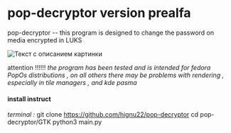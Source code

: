 # pop-decryptor version prealfa
pop-decryptor -- this program is designed to change the password on media encrypted in LUKS

<image src="j.png" alt="Текст с описанием картинки">

attention !!!!!!
_the program has been tested and is intended for fedora PopOs distributions , on all others there may be problems with rendering , especially in tile managers , and kde pasma_
#### install instruct ####

_terminal :_
git clone https://github.com/hignu22/pop-decryptor
cd pop-decryptor/GTK
python3 main.py